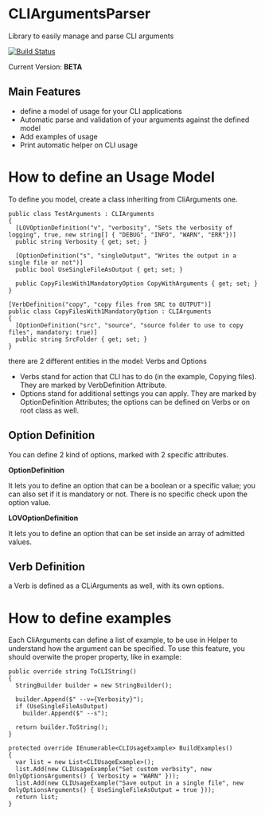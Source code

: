 # CLIArgumentsParser
Library to easily manage and parse CLI arguments

[![Build Status](https://garaproject.visualstudio.com/CLIArgumentParser/_apis/build/status/fgaravaglia.CLIArgumentsParser?branchName=master)](https://garaproject.visualstudio.com/CLIArgumentParser/_build/latest?definitionId=9&branchName=master)

Current Version: <b>BETA</b>

Main Features
----------------------------------
- define a model of usage for your CLI applications
- Automatic parse and validation of your arguments against the defined model
- Add examples of usage
- Print automatic helper on CLI usage

# How to define an Usage Model
To define you model, create a class inheriting from CliArguments one.

```
public class TestArguments : CLIArguments
{
  [LOVOptionDefinition("v", "verbosity", "Sets the verbosity of logging", true, new string[] { "DEBUG", "INFO", "WARN", "ERR"})]
  public string Verbosity { get; set; }

  [OptionDefinition("s", "singleOutput", "Writes the output in a single file or not")]
  public bool UseSingleFileAsOutput { get; set; }

  public CopyFilesWith1MandatoryOption CopyWithArguments { get; set; }
}

[VerbDefinition("copy", "copy files from SRC to OUTPUT")]
public class CopyFilesWith1MandatoryOption : CLIArguments
{
  [OptionDefinition("src", "source", "source folder to use to copy files", mandatory: true)]
  public string SrcFolder { get; set; }
}
```

there are 2 different entities in the model: Verbs and Options
- Verbs stand for action that CLI has to do (in the example, Copying files).
  They are marked by <c>VerbDefinition</c> Attribute.
- Options stand for additional settings you can apply. They are marked by <c>OptionDefinition</c> Attributes; the options can be defined on Verbs or on root class as well.
  
## Option Definition
You can define 2 kind of options, marked with 2 specific attributes.

<b>OptionDefinition</b>

It lets you to define an option that can be a boolean or a specific value; you can also set if it is mandatory or not.
There is no specific check upon the option value.

<b>LOVOptionDefinition</b>

It lets you to define an option that can be set inside an array of admitted values.

## Verb Definition
a Verb is defined as a CLiArguments as well, with its own options.


# How to define examples
Each CliArguments can define a list of example, to be use in Helper to understand how the argument can be specified.
To use this feature, you should overwite the proper property, like in example:

```
public override string ToCLIString()
{
  StringBuilder builder = new StringBuilder();

  builder.Append($" --v={Verbosity}");
  if (UseSingleFileAsOutput)
    builder.Append($" --s");

  return builder.ToString();
}

protected override IEnumerable<CLIUsageExample> BuildExamples()
{
  var list = new List<CLIUsageExample>();
  list.Add(new CLIUsageExample("Set custom verbsity", new OnlyOptionsArguments() { Verbosity = "WARN" }));
  list.Add(new CLIUsageExample("Save output in a single file", new OnlyOptionsArguments() { UseSingleFileAsOutput = true }));
  return list;
}
```
